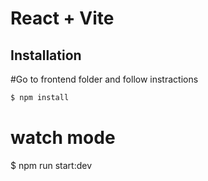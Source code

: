 # React + Vite

## Installation

#Go to frontend folder and follow instractions

```bash
$ npm install
```

# watch mode

$ npm run start:dev
